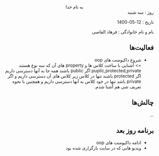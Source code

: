 <div dir="rtl" align="center">
به نام خدا
</div>
<div dir="rtl" align="right">
روز : سه شنبه  

تاریخ : 12-05-1400 

  نام و نام خانوادگی : فرهاد القاصی

## فعالیت‌ها 
*  شروع داکیومنت های oop<br>
=>  آشنایی با ساخت کلاس ها و property های آن که سه نوع هستند puplic,protected,private اگر public باشند همه جا به آنها دسترسی داریم اگر protected باشند تنها در کلاس زیر کلاس های آن دسترسی داریم و اگر private باشد تنها در خود کلاس به آنها دسترسی داریم و همچنین با نحوه تعریف شی هم آشنا شدم.
## چالش‌ها
...
## برنامه روز بعد
* ادامه داکیومنت های oop
* ویدیو هایی که در سایت بارگزاری شده بود
</div>


